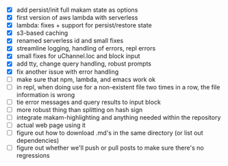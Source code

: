 - [x] add persist/init full makam state as options
- [x] first version of aws lambda with serverless
- [x] lambda: fixes + support for persist/restore state
- [x] s3-based caching
- [x] renamed serverless id and small fixes
- [x] streamline logging, handling of errors, repl errors
- [x] small fixes for uChannel.loc and block input
- [x] add tty, change query handling, robust prompts
- [x] fix another issue with error handling
- [ ] make sure that npm, lambda, and emacs work ok
- [ ] in repl, when doing use for a non-existent file two times in a row, the file information is wrong
- [ ] tie error messages and query results to input block
- [ ] more robust thing than splitting on hash sign
- [ ] integrate makam-highlighting and anything needed within the repository
- [ ] actual web page using it
- [ ] figure out how to download .md's in the same directory (or list out dependencies)
- [ ] figure out whether we'll push or pull posts to make sure there's no regressions
